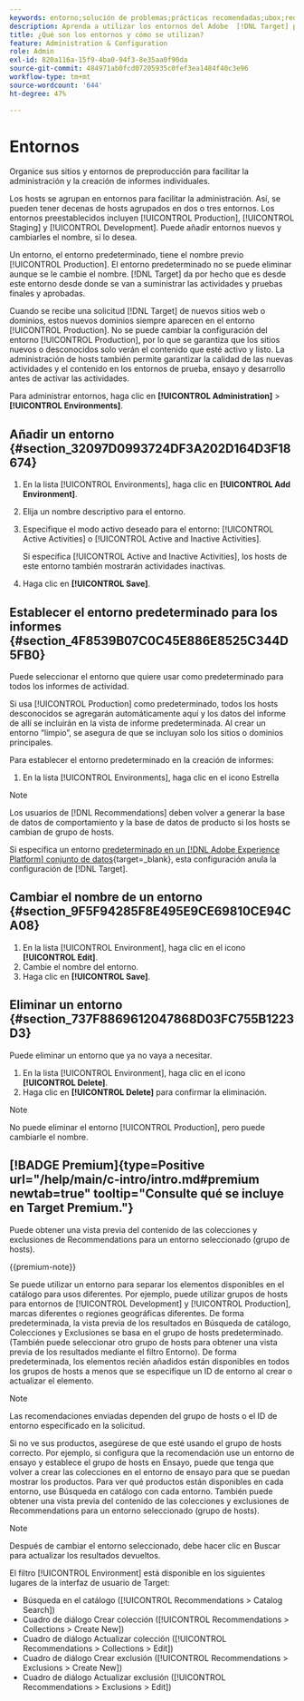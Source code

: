 ```yaml
---
keywords: entorno;solución de problemas;prácticas recomendadas;ubox;redirecciones;redireccionamiento;lista blanca;lista negra;lista de bloqueados;lista de permitidos
description: Aprenda a utilizar los entornos del Adobe  [!DNL Target] para organizar sus sitios y entornos de preproducción con el fin de facilitar la administración y la creación de informes separados.
title: ¿Qué son los entornos y cómo se utilizan?
feature: Administration & Configuration
role: Admin
exl-id: 820a116a-15f9-4ba0-94f3-8e35aa0f90da
source-git-commit: 484971ab0fcd07205935c0fef3ea1484f40c3e96
workflow-type: tm+mt
source-wordcount: '644'
ht-degree: 47%

---
```


# Entornos

Organice sus sitios y entornos de preproducción para facilitar la administración y la creación de informes individuales.

Los hosts se agrupan en entornos para facilitar la administración. Así, se pueden tener decenas de hosts agrupados en dos o tres entornos. Los entornos preestablecidos incluyen [!UICONTROL Production], [!UICONTROL Staging] y [!UICONTROL Development]. Puede añadir entornos nuevos y cambiarles el nombre, si lo desea.

Un entorno, el entorno predeterminado, tiene el nombre previo [!UICONTROL Production]. El entorno predeterminado no se puede eliminar aunque se le cambie el nombre. [!DNL Target] da por hecho que es desde este entorno desde donde se van a suministrar las actividades y pruebas finales y aprobadas.

Cuando se recibe una solicitud [!DNL Target] de nuevos sitios web o dominios, estos nuevos dominios siempre aparecen en el entorno [!UICONTROL Production]. No se puede cambiar la configuración del entorno [!UICONTROL Production], por lo que se garantiza que los sitios nuevos o desconocidos solo verán el contenido que esté activo y listo. La administración de hosts también permite garantizar la calidad de las nuevas actividades y el contenido en los entornos de prueba, ensayo y desarrollo antes de activar las actividades.

Para administrar entornos, haga clic en **[!UICONTROL Administration]** > **[!UICONTROL Environments]**.

## Añadir un entorno {#section_32097D0993724DF3A202D164D3F18674}

1. En la lista [!UICONTROL Environments], haga clic en **[!UICONTROL Add Environment]**.
1. Elija un nombre descriptivo para el entorno.
1. Especifique el modo activo deseado para el entorno: [!UICONTROL Active Activities] o [!UICONTROL Active and Inactive Activities].

   Si especifica [!UICONTROL Active and Inactive Activities], los hosts de este entorno también mostrarán actividades inactivas.

1. Haga clic en **[!UICONTROL Save]**.

## Establecer el entorno predeterminado para los informes {#section_4F8539B07C0C45E886E8525C344D5FB0}

Puede seleccionar el entorno que quiere usar como predeterminado para todos los informes de actividad.

Si usa [!UICONTROL Production] como predeterminado, todos los hosts desconocidos se agregarán automáticamente aquí y los datos del informe de allí se incluirán en la vista de informe predeterminada. Al crear un entorno “limpio”, se asegura de que se incluyan solo los sitios o dominios principales.

Para establecer el entorno predeterminado en la creación de informes:

1. En la lista [!UICONTROL Environments], haga clic en el icono Estrella

>[!NOTE]
>
>Los usuarios de [!DNL Recommendations] deben volver a generar la base de datos de comportamiento y la base de datos de producto si los hosts se cambian de grupo de hosts.
>
>Si especifica un entorno [predeterminado en un [!DNL Adobe Experience Platform] conjunto de datos](https://experienceleague.adobe.com/docs/experience-platform/datastreams/configure.html?lang=en#target){target=_blank}, esta configuración anula la configuración de [!DNL Target].

## Cambiar el nombre de un entorno {#section_9F5F94285F8E495E9CE69810CE94CA08}

1. En la lista [!UICONTROL Environment], haga clic en el icono **[!UICONTROL Edit]**.
1. Cambie el nombre del entorno.
1. Haga clic en **[!UICONTROL Save]**.

## Eliminar un entorno {#section_737F8869612047868D03FC755B1223D3}

Puede eliminar un entorno que ya no vaya a necesitar.

1. En la lista [!UICONTROL Environment], haga clic en el icono **[!UICONTROL Delete]**.
1. Haga clic en **[!UICONTROL Delete]** para confirmar la eliminación.

>[!NOTE]
>
>No puede eliminar el entorno [!UICONTROL Production], pero puede cambiarle el nombre.

## [!BADGE Premium]{type=Positive url="/help/main/c-intro/intro.md#premium newtab=true" tooltip="Consulte qué se incluye en Target Premium."}

Puede obtener una vista previa del contenido de las colecciones y exclusiones de Recommendations para un entorno seleccionado (grupo de hosts).

{{premium-note}}

Se puede utilizar un entorno para separar los elementos disponibles en el catálogo para usos diferentes. Por ejemplo, puede utilizar grupos de hosts para entornos de [!UICONTROL Development] y [!UICONTROL Production], marcas diferentes o regiones geográficas diferentes. De forma predeterminada, la vista previa de los resultados en Búsqueda de catálogo, Colecciones y Exclusiones se basa en el grupo de hosts predeterminado. (También puede seleccionar otro grupo de hosts para obtener una vista previa de los resultados mediante el filtro Entorno). De forma predeterminada, los elementos recién añadidos están disponibles en todos los grupos de hosts a menos que se especifique un ID de entorno al crear o actualizar el elemento.

>[!NOTE]
>
>Las recomendaciones enviadas dependen del grupo de hosts o el ID de entorno especificado en la solicitud.


Si no ve sus productos, asegúrese de que esté usando el grupo de hosts correcto. Por ejemplo, si configura que la recomendación use un entorno de ensayo y establece el grupo de hosts en Ensayo, puede que tenga que volver a crear las colecciones en el entorno de ensayo para que se puedan mostrar los productos. Para ver qué productos están disponibles en cada entorno, use Búsqueda en catálogo con cada entorno. También puede obtener una vista previa del contenido de las colecciones y exclusiones de Recommendations para un entorno seleccionado (grupo de hosts).

>[!NOTE]
>Después de cambiar el entorno seleccionado, debe hacer clic en Buscar para actualizar los resultados devueltos.

El filtro [!UICONTROL Environment] está disponible en los siguientes lugares de la interfaz de usuario de Target:

* Búsqueda en el catálogo ([!UICONTROL Recommendations > Catalog Search])
* Cuadro de diálogo Crear colección ([!UICONTROL Recommendations > Collections > Create New])
* Cuadro de diálogo Actualizar colección ([!UICONTROL Recommendations > Collections > Edit])
* Cuadro de diálogo Crear exclusión ([!UICONTROL Recommendations > Exclusions > Create New])
* Cuadro de diálogo Actualizar exclusión ([!UICONTROL Recommendations > Exclusions > Edit])
